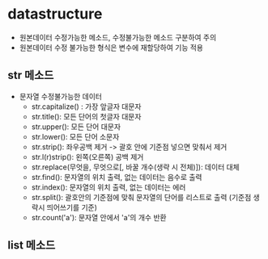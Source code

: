 # datastructure
- 원본데이터 수정가능한 메소드, 수정불가능한 메소드 구분하여 주의
- 원본데이터 수정 불가능한 형식은 변수에 재할당하여 기능 적용 
## str 메소드
- 문자열 수정불가능한 데이터
    - str.capitalize() : 가장 앞글자 대문자
    - str.title(): 모든 단어의 첫글자 대문자
    - str.upper(): 모든 단어 대문자
    - str.lower(): 모든 단어 소문자
    - str.strip(): 좌우공백 제거 -> 괄호 안에 기준점 넣으면 맞춰서 제거
    - str.l(r)strip(): 왼쪽(오른쪽) 공백 제거 
    - str.replace(무엇을, 무엇으로[, 바꿀 개수(생략 시 전체)]): 데이터 대체 
    - str.find(): 문자열의 위치 출력, 없는 데이터는 음수로 출력
    - str.index(): 문자열의 위치 출력, 없는 데이터는 에러
    - str.split(): 괄호안의 기준점에 맞춰 문자열의 단어를 리스트로 출력 (기준점 생략시 띄어쓰기를 기준)
    - str.count('a'): 문자열 안에서 'a'의 개수 반환

## list 메소드 


